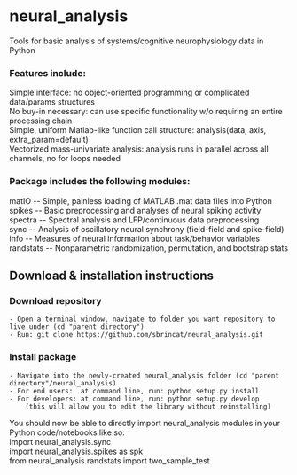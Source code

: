 # neural_analysis
Tools for basic analysis of systems/cognitive neurophysiology data in Python  

### Features include:  
Simple interface: no object-oriented programming or complicated data/params structures  
No buy-in necessary: can use specific functionality w/o requiring an entire processing chain  
Simple, uniform Matlab-like function call structure: analysis(data, axis, extra_param=default)  
Vectorized mass-univariate analysis: analysis runs in parallel across all channels, no for loops needed  

### Package includes the following modules:  
matIO -- Simple, painless loading of MATLAB .mat data files into Python  
spikes -- Basic preprocessing and analyses of neural spiking activity  
spectra -- Spectral analysis and LFP/continuous data preprocessing  
sync -- Analysis of oscillatory neural synchrony (field-field and spike-field)  
info -- Measures of neural information about task/behavior variables  
randstats -- Nonparametric randomization, permutation, and bootstrap stats  


## Download & installation instructions  
### Download repository  
    - Open a terminal window, navigate to folder you want repository to live under (cd "parent directory")  
    - Run: git clone https://github.com/sbrincat/neural_analysis.git  

### Install package  
    - Navigate into the newly-created neural_analysis folder (cd "parent directory"/neural_analysis)  
    - For end users:  at command line, run: python setup.py install  
    - For developers: at command line, run: python setup.py develop  
        (this will allow you to edit the library without reinstalling)  

You should now be able to directly import neural_analysis modules in your Python code/notebooks like so:  
    import neural_analysis.sync  
    import neural_analysis.spikes as spk  
    from neural_analysis.randstats import two_sample_test  